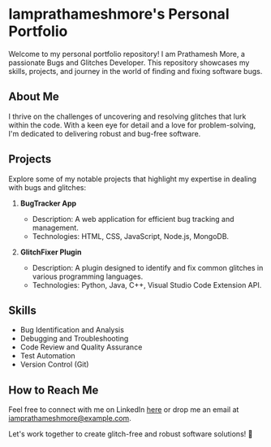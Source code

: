 # Iamprathameshmore's Personal Portfolio

Welcome to my personal portfolio repository! I am Prathamesh More, a passionate Bugs and Glitches Developer. This repository showcases my skills, projects, and journey in the world of finding and fixing software bugs.

## About Me

I thrive on the challenges of uncovering and resolving glitches that lurk within the code. With a keen eye for detail and a love for problem-solving, I'm dedicated to delivering robust and bug-free software.

## Projects

Explore some of my notable projects that highlight my expertise in dealing with bugs and glitches:

1. **BugTracker App**
   - Description: A web application for efficient bug tracking and management.
   - Technologies: HTML, CSS, JavaScript, Node.js, MongoDB.

2. **GlitchFixer Plugin**
   - Description: A plugin designed to identify and fix common glitches in various programming languages.
   - Technologies: Python, Java, C++, Visual Studio Code Extension API.

## Skills

- Bug Identification and Analysis
- Debugging and Troubleshooting
- Code Review and Quality Assurance
- Test Automation
- Version Control (Git)

## How to Reach Me

Feel free to connect with me on LinkedIn [here](https://www.linkedin.com/in/iamprathameshmore) or drop me an email at [iamprathameshmore@example.com](mailto:iamprathameshmore@example.com).

Let's work together to create glitch-free and robust software solutions! 🚀